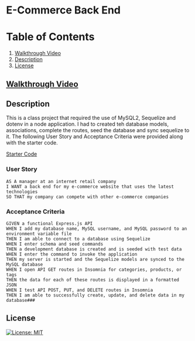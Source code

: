 
# E-Commerce Back End

# Table of Contents

1. [Walkthrough Video](#Walkthrough)
2. [Description](#Description)
3. [License](#License)

## [Walkthrough Video](https://drive.google.com/file/d/1_MdkHj1iAW1mbce1PLsO6uHGvHDiNhDT/view)  
## Description 
  This is a class project that required the use of MySQL2, Sequelize and dotenv in a node application. I had to created teh database models, associations, complete the routes, seed the database and sync sequelize to it. The following User Story and Acceptance Criteria were provided along with the starter code.

[Starter Code](https://github.com/coding-boot-camp/fantastic-umbrella)

### User Story

    AS A manager at an internet retail company
    I WANT a back end for my e-commerce website that uses the latest technologies
    SO THAT my company can compete with other e-commerce companies
### Acceptance Criteria

    GIVEN a functional Express.js API
    WHEN I add my database name, MySQL username, and MySQL password to an environment variable file
    THEN I am able to connect to a database using Sequelize
    WHEN I enter schema and seed commands
    THEN a development database is created and is seeded with test data
    WHEN I enter the command to invoke the application
    THEN my server is started and the Sequelize models are synced to the MySQL database
    WHEN I open API GET routes in Insomnia for categories, products, or tags
    THEN the data for each of these routes is displayed in a formatted JSON
    WHEN I test API POST, PUT, and DELETE routes in Insomnia
    THEN I am able to successfully create, update, and delete data in my database###



  ## License
   [![License: MIT](https://img.shields.io/badge/License-MIT-yellow.svg)](https://opensource.org/licenses/MIT)
  
